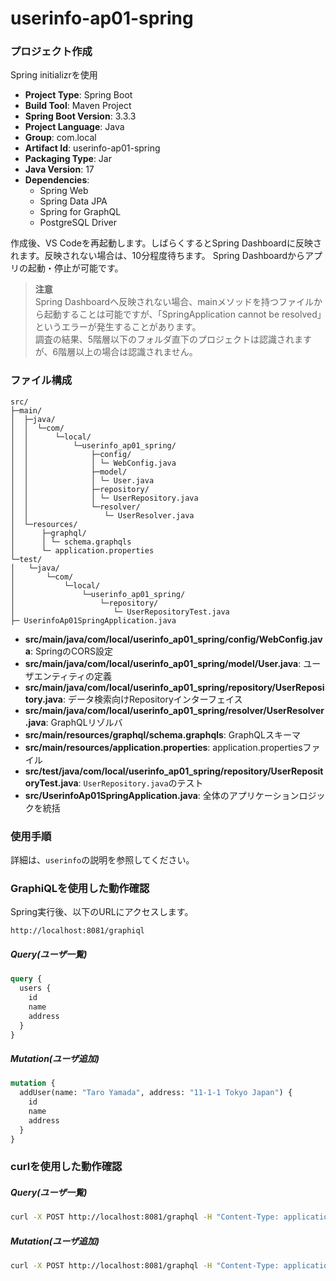 ﻿# userinfo-ap01-spring

### プロジェクト作成
Spring initializrを使用
- **Project Type**: Spring Boot
- **Build Tool**: Maven Project
- **Spring Boot Version**: 3.3.3
- **Project Language**: Java
- **Group**: com.local
- **Artifact Id**: userinfo-ap01-spring
- **Packaging Type**: Jar
- **Java Version**: 17
- **Dependencies**: 
  - Spring Web
  - Spring Data JPA
  - Spring for GraphQL
  - PostgreSQL Driver

作成後、VS Codeを再起動します。しばらくするとSpring Dashboardに反映されます。反映されない場合は、10分程度待ちます。
Spring Dashboardからアプリの起動・停止が可能です。

> **注意**  
> Spring Dashboardへ反映されない場合、mainメソッドを持つファイルから起動することは可能ですが、「SpringApplication cannot be resolved」というエラーが発生することがあります。  
> 調査の結果、5階層以下のフォルダ直下のプロジェクトは認識されますが、6階層以上の場合は認識されません。  

### ファイル構成
```
src/
├─main/
│  ├─java/
│  │  └─com/
│  │      └─local/
│  │          └─userinfo_ap01_spring/
│  │              ├─config/
│  │              │ └─ WebConfig.java
│  │              ├─model/
│  │              │ └─ User.java
│  │              ├─repository/
│  │              │ └─ UserRepository.java
│  │              └─resolver/
│  │                 └─ UserResolver.java
│  └─resources/
│      ├─graphql/
│      │ └─ schema.graphqls
│      └─ application.properties
└─test/
│   └─java/
│       └─com/
│           └─local/
│               └─userinfo_ap01_spring/
│                   └─repository/
│                      └─ UserRepositoryTest.java
├─ UserinfoAp01SpringApplication.java
```
- **src/main/java/com/local/userinfo_ap01_spring/config/WebConfig.java**: SpringのCORS設定
- **src/main/java/com/local/userinfo_ap01_spring/model/User.java**: ユーザエンティティの定義
- **src/main/java/com/local/userinfo_ap01_spring/repository/UserRepository.java**: データ検索向けRepositoryインターフェイス
- **src/main/java/com/local/userinfo_ap01_spring/resolver/UserResolver.java**: GraphQLリゾルバ
- **src/main/resources/graphql/schema.graphqls**: GraphQLスキーマ
- **src/main/resources/application.properties**: application.propertiesファイル
- **src/test/java/com/local/userinfo_ap01_spring/repository/UserRepositoryTest.java**: `UserRepository.java`のテスト
- **src/UserinfoAp01SpringApplication.java**: 全体のアプリケーションロジックを統括

### 使用手順

詳細は、`userinfo`の説明を参照してください。

### GraphiQLを使用した動作確認

Spring実行後、以下のURLにアクセスします。

```
http://localhost:8081/graphiql
```

##### Query(ユーザ一覧)
```graphql
query {
  users {
    id
    name
    address
  }
}
```

##### Mutation(ユーザ追加)
```graphql
mutation {
  addUser(name: "Taro Yamada", address: "11-1-1 Tokyo Japan") {
    id
    name
    address
  }
}
```

### curlを使用した動作確認

##### Query(ユーザ一覧)
```bash
curl -X POST http://localhost:8081/graphql -H "Content-Type: application/json" -d "{\"query\": \"{ users { id name address } }\"}"
```

##### Mutation(ユーザ追加)
```bash
curl -X POST http://localhost:8081/graphql -H "Content-Type: application/json" -d "{\"query\": \"mutation { addUser(name: \\\"Taro Yamada\\\", address: \\\"11-1-1 Tokyo Japan\\\") { id name address } }\"}"
```